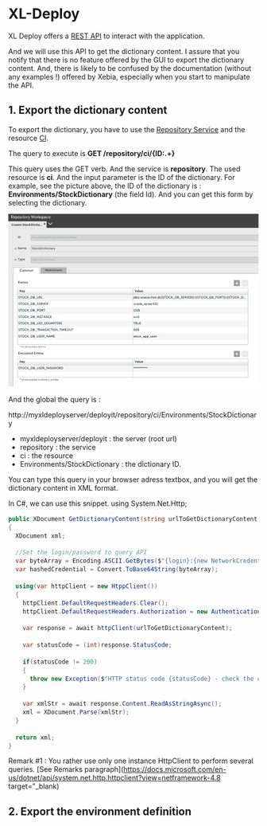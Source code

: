 # XL-Deploy

XL Deploy offers a [REST API](https://docs.xebialabs.com/xl-deploy/latest/rest-api/index.html) to interact with the application.

And we will use this API to get the dictionary content. I assure that you notify that there is no feature offered by the GUI to export the dictionary content. And, there is likely to be confused by the documentation (without any examples !) offered by Xebia, especially when you start to manipulate the API.

## 1. Export the dictionary content

To export the dictionary, you have to use the [Repository Service](https://docs.xebialabs.com/xl-deploy/latest/rest-api/com.xebialabs.deployit.engine.api.RepositoryService.html) and the resource [CI](https://docs.xebialabs.com/xl-deploy/latest/rest-api/com.xebialabs.deployit.engine.api.RepositoryService.html#/repository/ci/{ID:.+}:GET).

The query to execute is __GET /repository/ci/{ID:.+}__

This query uses the GET verb. And the service is __repository__. The used resource is __ci__. And the input parameter is the ID of the dictionary. For example, see the picture above, the ID of the dictionary is : __Environments/StockDictionary__ (the field Id). 
And you can get this form by selecting the dictionary.

![alt text](https://raw.githubusercontent.com/OlivierMounicq/XL-Deploy/master/img/Dictionary.png "XL Deply Dictionary")

And the global the query is : 

http://myxldeployserver/deployit/repository/ci/Environments/StockDictionary  

* myxldeployserver/deployit : the server (root url)
* repository : the service
* ci : the resource
* Environments/StockDictionary : the dictionary ID.

You can type this query in your browser adress textbox, and you will get the dictionary content in XML format. 


In C\#, we can use this snippet.
using System.Net.Http;

```cs
public XDocument GetDictionaryContent(string urlToGetDictionaryContent, string login, SecureString pwd)
{
  XDocument xml;
  
  //Set the login/password to query API  
  var byteArray = Encoding.ASCII.GetBytes($"{login}:{new NetworkCredential(string.Empty, pwd).Password}");
  var hashedCredential = Convert.ToBase64String(byteArray);

  using(var httpClient = new HtppClient())
  {
    httpClient.DefaultRequestHeaders.Clear();
    httpClient.DefaultRequestHeaders.Authorization = new AuthenticationHeaderValue("Basic", hashedCredential);
    
    var response = await httpClient(urlToGetDictionaryContent);
    
    var statusCode = (int)response.StatusCode;
    
    if(statusCode != 200)
    {
      throw new Exception($"HTTP status code {statusCode} - check the credentials or the query. The GET query is {urlToGetDictionaryContent}");
    }
    
    var xmlStr = await response.Content.ReadAsStringAsync();
    xml = XDocument.Parse(xmlStr);
  }

  return xml;
}


```

Remark #1 :  You rather use only one instance HttpClient to perform several queries. [See Remarks paragraph](https://docs.microsoft.com/en-us/dotnet/api/system.net.http.httpclient?view=netframework-4.8 target="_blank)

## 2. Export the environment definition








